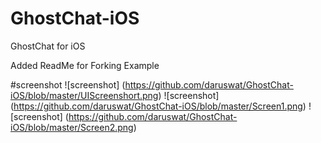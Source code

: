# GhostChat-iOS
GhostChat for iOS

Added ReadMe for Forking Example

#screenshot
![screenshot] (https://github.com/daruswat/GhostChat-iOS/blob/master/UIScreenshort.png)
![screenshot] (https://github.com/daruswat/GhostChat-iOS/blob/master/Screen1.png)
![screenshot] (https://github.com/daruswat/GhostChat-iOS/blob/master/Screen2.png)



